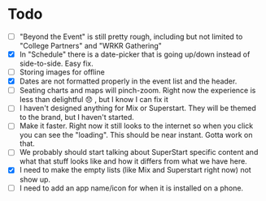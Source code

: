 # Todo

- [ ] "Beyond the Event" is still pretty rough, including but not limited to "College Partners" and "WRKR Gathering"
- [x] In "Schedule" there is a date-picker that is going up/down instead of side-to-side. Easy fix.
- [ ] Storing images for offline
- [x] Dates are not formatted properly in the event list and the header.
- [ ] Seating charts and maps will pinch-zoom. Right now the experience is less than delightful :disappointed: , but I know I can fix it
- [ ] I haven't designed anything for Mix or Superstart. They will be themed to the brand, but I haven't started.
- [ ] Make it faster. Right now it still looks to the internet so when you click you can see the "loading". This should be near instant. Gotta work on that.
- [ ] We probably should start talking about SuperStart specific content and what that stuff looks like and how it differs from what we have here.
- [x] I need to make the empty lists (like Mix and Superstart right now) not show up.
- [ ] I need to add an app name/icon for when it is installed on a phone.
